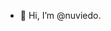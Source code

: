 - 👋 Hi, I’m @nuviedo.

<!---
nuviedo/nuviedo is a ✨ special ✨ repository because its `README.md` (this file) appears on your GitHub profile.
You can click the Preview link to take a look at your changes.
--->
